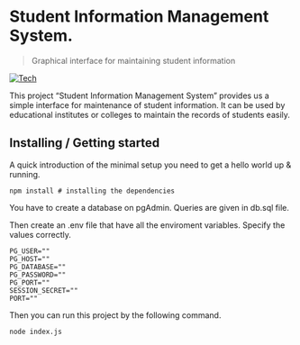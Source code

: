 # Student Information Management System.
> Graphical interface for maintaining student information

[![Tech](https://skillicons.dev/icons?i=nodejs,express,postgres,js,html,css)](https://skillicons.dev)

This project “Student Information Management System” provides us a simple interface for maintenance of student information. It can be used by educational institutes or colleges to maintain the records of students easily. 

## Installing / Getting started

A quick introduction of the minimal setup you need to get a hello world up &
running.

```shell
npm install # installing the dependencies
```

You have to create a database on pgAdmin. Queries are given in db.sql file.

Then create an .env file that have all the enviroment variables. Specify the values correctly.

```shell
PG_USER=""
PG_HOST=""
PG_DATABASE=""
PG_PASSWORD=""
PG_PORT=""
SESSION_SECRET=""
PORT=""
```
Then you can run this project by the following command.

```shell
node index.js
```